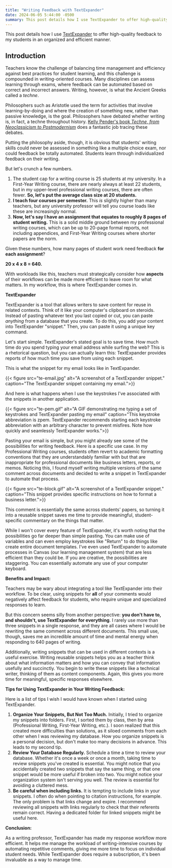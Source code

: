 ```yaml
---
title: "Writing Feedback with TextExpander"
date: 2024-06-05 5:44:00 -0500
summary: This post details how I use TextExpander to offer high-quality feedback to my students in an organized and efficient manner. 
---
```


This post details how I use [TextExpander]([link](https://textexpander.com/)) to offer high-quality feedback to my students in an organized and efficient manner. 

## Introduction

Teachers know the challenge of balancing time management and efficiency against best practices for student learning, and this challenge is compounded in writing-oriented courses. Many disciplines can assess learning through exams, where feedback can be automated based on correct and incorrect answers. Writing, however, is what the Ancient Greeks called a _techne_. 

Philosophers such as Aristotle used the term for activities that involve learning-by-doing and where the creation of something new, rather than  passive knowledge, is the goal. Philosophers have debated whether writing is, in fact, a techne throughout history. [Kelly Pender's book _Techne, from Neoclassicism to Postmodernism_](https://parlorpress.com/products/techne-from-neoclassicism-to-postmodernism-understanding-writing-as-a-useful-teachable-art) does a fantastic job tracing these debates. 

Putting the philosophy aside, though, it is obvious that students' writing skills could never be assessed in something like a multiple choice exam, nor could feedback be totally automated. Students learn through individualized feedback on their writing. 

But let's crunch a few numbers.

1. The student cap for a writing course is 25 students at my university. In a First-Year Writing course, there are nearly always at least 22 students, but in my upper-level professional writing courses, there are often fewer. **So, let's put the average class size at 20 students.**
2. **I teach four courses per semester.** This _is_ slightly higher than many teachers, but any university professor will tell you course loads like these are increasingly normal. 
3. **Now, let's say I have an assignment that equates to roughly 8 pages of student writing.** This is a solid middle ground between my professional writing courses, which can be up to 20-page formal reports, not including appendices, and First-Year Writing courses where shorter papers are  the norm.

Given these numbers, how many pages of student work need feedback **for each assignment**?

**20 x 4 x 8 = 640.**

With workloads like this, teachers must strategically consider how **aspects** of their workflows can be made more efficient to leave room for what matters. In my workflow, this is where TextExpander comes in.

**TextExpander**

TextExpander is a tool that allows writers to save content for reuse in related contexts. Think of it like your computer's clipboard on steroids. Instead of pasting whatever text you last copied or cut, you can paste _anything_ from a database that you create. To do this, you add your content into TextExpander "snippet." Then, you can paste it using a unique key command.

Let's start simple. TextExpander's stated goal is to save time. How much time do you spend typing your email address while surfing the web? This is a rhetorical question, but you can actually learn this: TextExpander provides reports of how much time you save from using each snippet. 

This is what the snippet for my email looks like in TextExpander.

{{< figure src="te-email.jpg"  alt="A screenshot of a TextExpander snippet." caption="The TextExpander snippet containing my email.">}}

And here is what happens when I use the keystrokes I've associated with the snippets in another application.

{{< figure src="te-pem.gif"  alt="A GIF demonstrating me typing a set of keystrokes and TextExpander pasting my email" caption="This keystroke abbreviation is zpem. TextExpander recommends starting each keystroke abbreviation with an arbitrary character to prevent misfires. Note how quickly and seamlessly TextExpander works.">}}

Pasting your email is simple, but you might already see some of the possibilities for writing feedback. Here is a specific use case. In my Professional Writing courses, students often revert to academic formatting conventions that they are understandably familiar with but that are inappropriate for professional documents like business letters, reports, or memos. Noticing this, I found myself writing multiple versions of the same comment across documents and decided to write a snippet in TextExpander to automate that process.

{{< figure src="te-block.gif"  alt="A screenshot of a TextExpander snippet." caption="This snippet provides specific instructions on how to format a business letter.">}}

This comment is essentially the same across students' papers, so turning it into a reusable snippet saves me time to provide meaningful, student-specific commentary on the things that matter.

While I won't cover every feature of TextExpander, it's worth noting that the possibilities go far deeper than simple pasting. You can make use of variables and can even employ keystrokes like "Return" to do things like create entire document templates. I've even used TextExpander to automate processes in Canvas (our learning management system) that are less efficient than they could be. If you are creative, the possibilities are staggering. You can essentially automate any use of your computer keyboard.

**Benefits and Impact:**

Teachers may be wary about integrating a tool like TextExpander into their workflow. To be clear, using snippets for **all** of your comments would negatively affect feedback for students, who require unique and specialized responses to learn.

But this concern seems silly from another perspective: **you don't have to, and shouldn't, use TextExpander for everything**. I rarely use more than three snippets in a single response, and they are all cases where I would be rewriting the same comment across different documents. This small use, though, saves me an incredible amount of time and mental energy when responding to 640 pages of writing.

Additionally, writing snippets that can be used in different contexts is a useful exercise. Writing reusable snippets helps you as a teacher think about what information matters and how you can convey that information usefully and succinctly. You begin to write these snippets like a technical writer, thinking of them as content components. Again, this gives you more time for meaningful, specific responses elsewhere.

**Tips for Using TextExpander in Your Writing Feedback:**

Here is a list of tips I wish I would have known when I started using TextExpander.

1. **Organize Your Snippets, But Not Too Much.** Initially, I tried to organize my snippets into folders. First, I sorted them by class, then by area (Professional Writing, First-Year Writing, etc.). I soon realized that this created more difficulties than solutions, as it siloed comments from each other when I was reviewing my database. How you organize snippets is a personal decision, but don't make too many decisions in advance. This leads to my second tip. 
2. **Review Your Database Regularly.** Schedule a time a time to review your database. Whether it's once a week or once a month, taking time to review snippets you've created is essential. You might notice that you accidentally created two snippets that say the same thing, or that one snippet would be more useful if broken into two. You might notice your organization system isn't serving you well. The review is essential for avoiding a cluttered mess.
3. **Be careful when including links.** It is tempting to include links in your snippets. I often do when pointing to citation instructions, for example. The only problem is that links change and expire. I recommend reviewing all snippets with links regularly to check that their referents remain correct. Having a dedicated folder for linked snippets might be useful here.

**Conclusion:**

As a writing professor, TextExpander has made my response workflow more efficient. It helps me manage the workload of writing-intensive courses by automating repetitive comments, giving me more time to focus on individual student needs. While TextExpander does require a subscription, it's been invaluable as a way to manage time.
